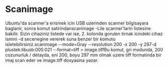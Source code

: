 # Scanimage

Ubuntu'da scanner'a erismek icin USB uzerinden scanner bilgisayara
baglanir, sonra komut satirindanscanimage -Lile scanner'larin
listesine bakilir. Sizin cihaziniz listede var ise, 2. kolonda gorulen
tirnak icindeki cihaz ismini -d secenegine vererek suna benzer bir
komutu isletebilirsiniz.scanimage --mode=Gray --resolution 200 -x 200
-y 297-d plustek:libusb:005:021 --format=tiff > image.tiffBu komut,
gri modunda, 200 cozunurluk / detayda, eni 200, boyu 297 mm olmak
uzere tiff formatinda bir imaj scan eder ve image.tiff dosyasina
yazar.




